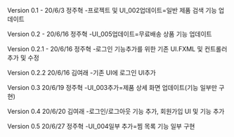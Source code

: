 Version 0.1 - 20/6/3 정주혁
-프로젝트 및 UI_002업데이트=일반 제품 검색 기능 업데이트

Version 0.2 - 20/6/16 정주혁
-UI_005업데이트=무료배송 상품 기능 업데이트

Version 0.2.1 - 20/6/16 정주혁
-로그인 기능추가를 위한 기존 UI.FXML 및 컨트롤러 추가 및 수정

Version 0.2.2 20/6/16 김여래
-기존 UI에 로그인 UI추가

Version 0.3 20/6/19 정주혁
-UI_003추가=제품 상세 화면 업데이트(기능 일부만 구현)

Version 0.4 20/6/20 김여래
-로그인/로그아웃 기능 추가, 회원가입 UI 및 기능 추가

Version 0.5 20/6/27 정주혁
-UI_004일부 추가=찜 목록 기능 일부 구현
